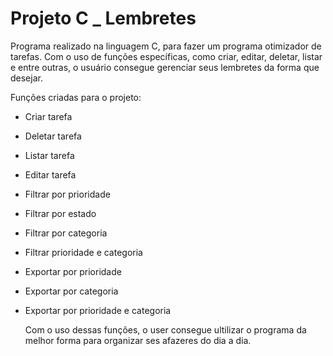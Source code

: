# Projeto C _ Lembretes
Programa realizado na linguagem C, para fazer um programa otimizador de tarefas. Com o uso de funções específicas, como criar, editar, deletar, listar e entre outras, o usuário consegue gerenciar seus lembretes da forma que desejar.

Funções criadas para o projeto:
- Criar tarefa
- Deletar tarefa
- Listar tarefa
- Editar tarefa
- Filtrar por prioridade
- Filtrar por estado
- Filtrar por categoria
- Filtrar prioridade e categoria
- Exportar por prioridade
- Exportar por categoria
- Exportar por prioridade e categoria

  Com o uso dessas funções, o user consegue ultilizar o programa da melhor forma para organizar ses afazeres do dia a dia.
